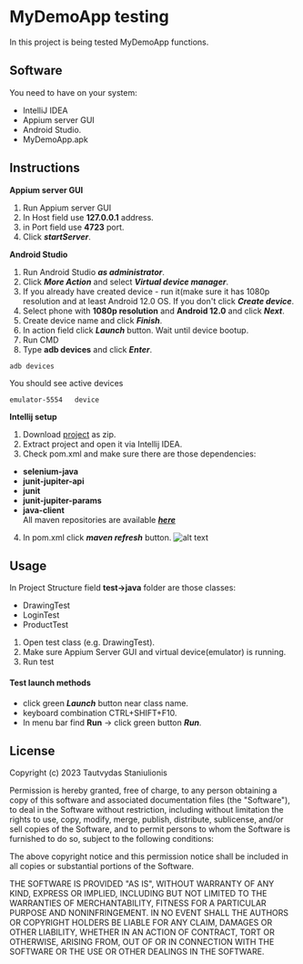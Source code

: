 # MyDemoApp testing

In this project is being tested MyDemoApp functions.

## Software

You need to have on your system:   
- IntelliJ IDEA
- Appium server GUI
- Android Studio.
- MyDemoApp.apk

## Instructions

**Appium server GUI**
1. Run Appium server GUI
2. In Host field use **127.0.0.1** address.
3. in Port field use **4723** port.
4. Click ***startServer***.

**Android Studio**
1. Run Android Studio ***as administrator***.
2. Click ***More Action*** and select ***Virtual device manager***.
3. If you already have created device - run it(make sure it has 1080p resolution and at least Android 12.0 OS. If you don't click ***Create device***.
4. Select phone with **1080p resolution** and **Android 12.0** and click ***Next***.
5. Create device name and click ***Finish***.
6. In action field click ***Launch*** button. Wait until device bootup.
7. Run CMD
8. Type **adb devices** and click ***Enter***.
```
adb devices
```
You should see active devices
```
emulator-5554   device
```
**Intellij setup**

1. Download [project](https://github.com/Staniulionis/Demo) as zip.
2. Extract project and open it via Intellij IDEA.
3. Check pom.xml and make sure there are those dependencies: 
- **selenium-java**
- **junit-jupiter-api**
- **junit**
- **junit-jupiter-params**
- **java-client**   
All maven repositories are available ***[here](https://mvnrepository.com/)***
4. In pom.xml click ***maven refresh*** button. ![alt text](https://i.stack.imgur.com/bKPIz.png)


## Usage

In Project Structure field **test->java** folder are those classes:
- DrawingTest
- LoginTest
- ProductTest

1. Open test class (e.g. DrawingTest).
2. Make sure Appium Server GUI and virtual device(emulator) is running.
3. Run test

#### Test launch methods
- click green ***Launch*** button near class name.
- keyboard combination CTRL+SHIFT+F10.
- In menu bar find **Run** -> click green button ***Run***.

## License

Copyright (c) 2023 Tautvydas Staniulionis

Permission is hereby granted, free of charge, to any person obtaining a copy
of this software and associated documentation files (the "Software"), to deal
in the Software without restriction, including without limitation the rights
to use, copy, modify, merge, publish, distribute, sublicense, and/or sell
copies of the Software, and to permit persons to whom the Software is
furnished to do so, subject to the following conditions:

The above copyright notice and this permission notice shall be included in all
copies or substantial portions of the Software.

THE SOFTWARE IS PROVIDED "AS IS", WITHOUT WARRANTY OF ANY KIND, EXPRESS OR
IMPLIED, INCLUDING BUT NOT LIMITED TO THE WARRANTIES OF MERCHANTABILITY,
FITNESS FOR A PARTICULAR PURPOSE AND NONINFRINGEMENT. IN NO EVENT SHALL THE
AUTHORS OR COPYRIGHT HOLDERS BE LIABLE FOR ANY CLAIM, DAMAGES OR OTHER
LIABILITY, WHETHER IN AN ACTION OF CONTRACT, TORT OR OTHERWISE, ARISING FROM,
OUT OF OR IN CONNECTION WITH THE SOFTWARE OR THE USE OR OTHER DEALINGS IN THE
SOFTWARE.
